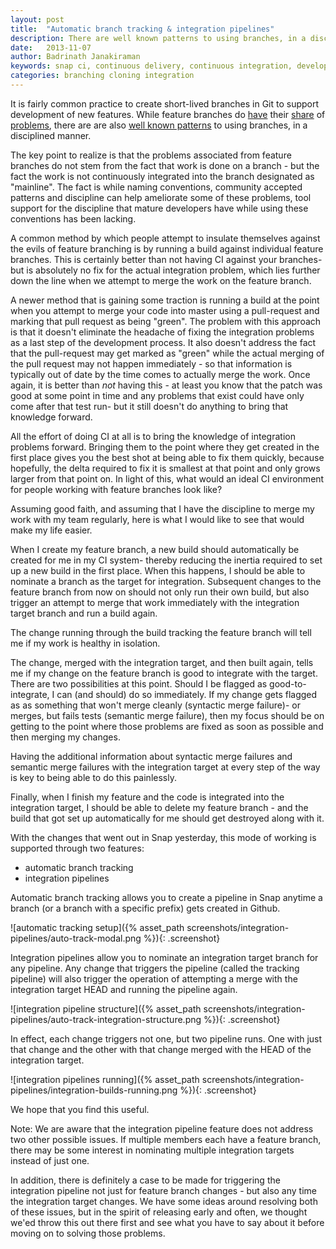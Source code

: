 ```yaml
---
layout: post
title:  "Automatic branch tracking & integration pipelines"
description: There are well known patterns to using branches, in a disciplined manner, despite having their fair share of problems.
date:   2013-11-07
author: Badrinath Janakiraman
keywords: snap ci, continuous delivery, continuous integration, developer tools, github, branch tracking, cloning, integration pipelines
categories: branching cloning integration
---
```


It is fairly common practice to create short-lived branches in Git to support development of new features. While feature branches do [have](http://continuousdelivery.com/2011/07/on-dvcs-continuous-integration-and-feature-branches/) their [share](http://martinfowler.com/bliki/FeatureBranch.html) of [problems](http://www.codinghorror.com/blog/2007/10/software-branching-and-parallel-universes.html), there are are also [well known patterns](http://nvie.com/posts/a-successful-git-branching-model/) to using branches, in a disciplined manner.

The key point to realize is that the problems associated from feature branches do not stem from the fact that work is done on a branch - but the fact the work is not continuously integrated into the branch designated as "mainline". The fact is while naming conventions, community accepted patterns and discipline can help ameliorate some of these problems, tool support for the discipline that mature developers have while using these conventions has been lacking.

A common method by which people attempt to insulate themselves against the evils of feature branching is by running a build against individual feature branches. This is certainly better than not having CI against your branches- but is absolutely no fix for the actual integration problem, which lies further down the line when we attempt to merge the work on the feature branch.

A newer method that is gaining some traction is running a build at the point when you attempt to merge your code into master using a pull-request and marking that pull request as being "green". The problem with this approach is that it doesn't eliminate the headache of fixing the integration problems as a last step of the development process. It also doesn't address the fact that the pull-request may get marked as "green" while the actual merging of the pull request may not happen immediately - so that information is typically out of date by the time comes to actually merge the work. Once again, it is better than *not* having this - at least you know that the patch was good at some point in time and any problems that exist could have only come after that test run- but it still doesn't do anything to bring that knowledge forward.

All the effort of doing CI at all is to bring the knowledge of integration problems forward. Bringing them to the point where they get created in the first place gives you the best shot at being able to fix them quickly, because hopefully, the delta required to fix it is smallest at that point and only grows larger from that point on. In light of this, what would an ideal CI environment for people working with feature branches look like?

Assuming good faith, and assuming that I have the discipline to merge my work with my team regularly, here is what I would like to see that would make my life easier.

When I create my feature branch, a new build should automatically be created for me in my CI system- thereby reducing the inertia required to set up a new build in the first place. When this happens, I should be able to nominate a branch as the target for integration. Subsequent changes to the feature branch from now on should not only run their own build, but also trigger an attempt to merge that work immediately with the integration target branch and run a build again.

The change running through the build tracking the feature branch will tell me if my work is healthy in isolation.

The change, merged with the integration target, and then built again, tells me if my change on the feature branch is good to integrate with the target. There are two possibilities at this point. Should I be flagged as good-to-integrate, I can (and should) do so immediately. If my change gets flagged as as something that won't merge cleanly (syntactic merge failure)- or merges, but fails tests (semantic merge failure), then my focus should be on getting to the point where those problems are fixed as soon as possible and then merging my changes.

Having the additional information about syntactic merge failures and semantic merge failures with the integration target at every step of the way is key to being able to do this painlessly.

Finally, when I finish my feature and the code is integrated into the integration target, I should be able to delete my feature branch - and the build that got set up automatically for me should get destroyed along with it.

With the changes that went out in Snap yesterday, this mode of working is supported through two features:

* automatic branch tracking
* integration pipelines

Automatic branch tracking allows you to create a pipeline in Snap anytime a branch (or a branch with a specific prefix) gets created in Github.

![automatic tracking setup]({% asset_path screenshots/integration-pipelines/auto-track-modal.png %}){: .screenshot}

Integration pipelines allow you to nominate an integration target branch for any pipeline. Any change that triggers the pipeline (called the tracking pipeline) will also trigger the operation of attempting a merge with the integration target HEAD and running the pipeline again.

![integration pipeline structure]({% asset_path screenshots/integration-pipelines/auto-track-integration-structure.png %}){: .screenshot}

In effect, each change triggers not one, but two pipeline runs. One with just that change and the other with that change merged with the HEAD of the integration target.

![integration pipelines running]({% asset_path screenshots/integration-pipelines/integration-builds-running.png %}){: .screenshot}

We hope that you find this useful.

Note: We are aware that the integration pipeline feature does not address two other possible issues. If multiple members each have a feature branch, there may be some interest in nominating multiple integration targets instead of just one.

In addition, there is definitely a case to be made for triggering the integration pipeline not just for feature branch changes - but also any time the integration target changes. We have some ideas around resolving both of these issues, but in the spirit of releasing early and often, we thought we'ed throw this out there first and see what you have to say about it before moving on to solving those problems.

